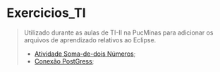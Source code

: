 # Exercicios_TI

> Utilizado durante as aulas de TI-II na PucMinas para adicionar os arquivos de aprendizado relativos ao Eclipse.
>
> * [Atividade Soma-de-dois Números](https://github.com/Tupacao/Exercicios_TI/tree/master/teste/src/teste);
> * [Conexão PostGress](https://github.com/Tupacao/Exercicios_TI/blob/master/JavaPostgreSQL/src/main/java/app/Aplicacao.java);
